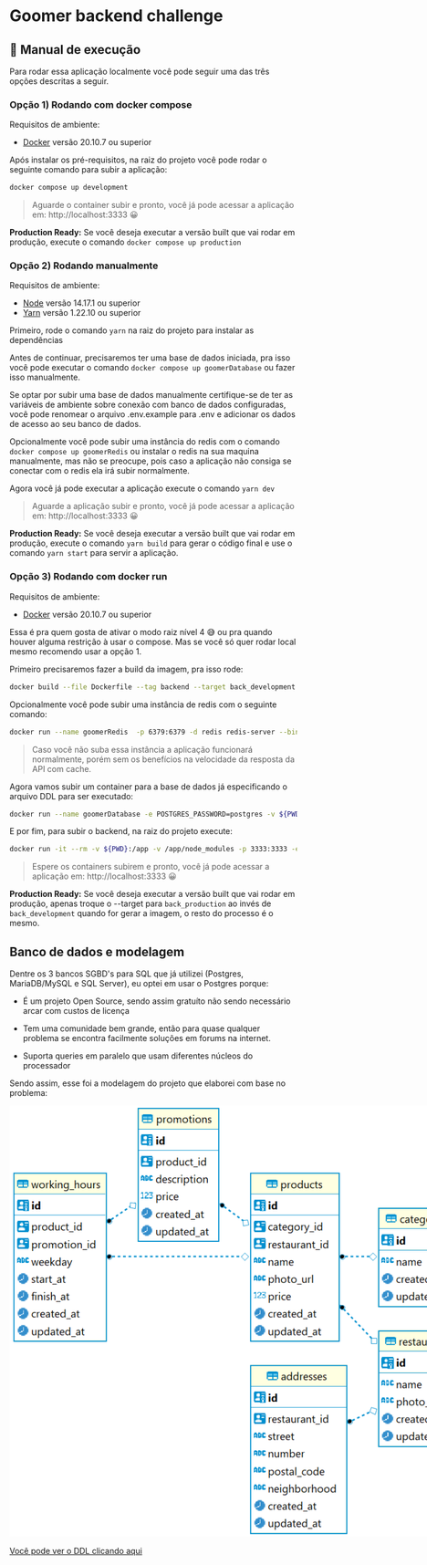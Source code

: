 # Goomer backend challenge


## 📜 Manual de execução

Para rodar essa aplicação localmente você pode seguir uma das três opções descritas a seguir.

### Opção 1) Rodando com docker compose

Requisitos de ambiente:
- [Docker](https://www.docker.com/products/docker-desktop) versão 20.10.7 ou superior

Após instalar os pré-requisitos, na raiz do projeto você pode rodar o seguinte comando para subir a aplicação:

```sh
docker compose up development
```
> Aguarde o container subir e pronto, você já pode acessar a aplicação em: http://localhost:3333 😀

**Production Ready:** Se você deseja executar a versão built que vai rodar em produção, execute o comando `docker compose up production`

### Opção 2) Rodando manualmente

Requisitos de ambiente:
- [Node](https://nodejs.org/en/) versão 14.17.1 ou superior
- [Yarn](https://yarnpkg.com/) versão 1.22.10 ou superior

Primeiro, rode o comando `yarn` na raiz do projeto para instalar as dependências

Antes de continuar, precisaremos ter uma base de dados iniciada, pra isso você pode executar o comando `docker compose up goomerDatabase` ou fazer isso manualmente.

Se optar por subir uma base de dados manualmente certifique-se de ter as variáveis de ambiente sobre conexão com banco de dados configuradas, você pode renomear o arquivo .env.example para .env e adicionar os dados de acesso ao seu banco de dados.

Opcionalmente você pode subir uma instância do redis com o comando `docker compose up goomerRedis` ou instalar o redis na sua maquina manualmente, mas não se preocupe, pois caso a aplicação não consiga se conectar com o redis ela irá subir normalmente.

Agora você já pode executar a aplicação execute o comando `yarn dev`

> Aguarde a aplicação subir e pronto, você já pode acessar a aplicação em: http://localhost:3333 😀

**Production Ready:** Se você deseja executar a versão built que vai rodar em produção, execute o comando `yarn build` para gerar o código final e use o comando `yarn start` para servir a aplicação.

### Opção 3) Rodando com docker run

Requisitos de ambiente:
- [Docker](https://www.docker.com/products/docker-desktop) versão 20.10.7 ou superior

Essa é pra quem gosta de ativar o modo raiz nível 4 😅 ou pra quando houver alguma restrição à usar o compose. Mas se você só quer rodar local mesmo recomendo usar a opção 1.

Primeiro precisaremos fazer a build da imagem, pra isso rode:

```sh
docker build --file Dockerfile --tag backend --target back_development .
```

Opcionalmente você pode subir uma instância de redis com o seguinte comando:
```sh
docker run --name goomerRedis  -p 6379:6379 -d redis redis-server --bind '0.0.0.0'
```

> Caso você não suba essa instância a aplicação funcionará normalmente, porém sem os benefícios na velocidade da resposta da API com cache.

Agora vamos subir um container para a base de dados já especificando o arquivo DDL para ser executado:
```sh
docker run --name goomerDatabase -e POSTGRES_PASSWORD=postgres -v ${PWD}/docs/DDL.sql:/docker-entrypoint-initdb.d/docker_postgres_init.sql -d postgres
```

E por fim, para subir o backend, na raiz do projeto execute:
```sh
docker run -it --rm -v ${PWD}:/app -v /app/node_modules -p 3333:3333 -e REDIS_HOST=host.docker.internal -e DATABASE_HOST=host.docker.internal -e NODE_ENV=development backend
```

> Espere os containers subirem e pronto, você já pode acessar a aplicação em: http://localhost:3333 😀


**Production Ready:** Se você deseja executar a versão built que vai rodar em produção, apenas troque o --target para `back_production` ao invés de `back_development` quando for gerar a imagem, o resto do processo é o mesmo.

## Banco de dados e modelagem


Dentre os 3 bancos SGBD's para SQL que já utilizei (Postgres, MariaDB/MySQL e SQL Server), eu optei em usar o Postgres porque:

- É um projeto Open Source, sendo assim gratuíto não sendo necessário arcar com custos de licença

- Tem uma comunidade bem grande, então para quase qualquer problema se encontra facilmente soluções em forums na internet.

- Suporta queries em paralelo que usam diferentes núcleos do processador

Sendo assim, esse foi a modelagem do projeto que elaborei com base no problema:


<img src="./docs/DER.png" style="margin: auto; max-width:797px;" />

[Você pode ver o DDL clicando aqui](./docs/DDL.sql)
